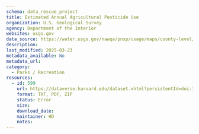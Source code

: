 ```yaml
---
schema: data_rescue_project 
title: Estimated Annual Agricultural Pesticide Use
organization: U.S. Geological Survey
agency: Department of the Interior
websites: usgs.gov
data_source: https://water.usgs.gov/nawqa/pnsp/usage/maps/county-level/
description: 
last_modified: 2025-03-23
metadata_available: No
metadata_url: 
category:
  - Parks / Recreation
resources:
  - id: 599
    url: https://dataverse.harvard.edu/dataset.xhtml?persistentId=doi:10.7910/DVN/2FQEK6&version=DRAFT
    format: TXT, PDF, ZIP
    status: Error
    size: 
    download_date: 
    maintainer: HD
    notes: 
---
```

